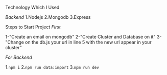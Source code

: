 Technology Which I Used

*Backend*
1.Nodejs
2.Mongodb
3.Express

Steps to Start Project
*First*

1-"Create an email on mongodb"
2-"Create Cluster and Database on it"
3-"Change on the db.js your url in line 5 with the new url appear in your cluster"

*For Backend*

1.`npm i`
2.`npm run data:import`
3.`npm run dev`
